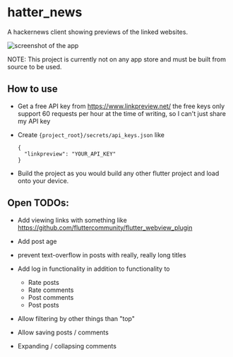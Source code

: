# hatter_news
A hackernews client showing previews of the linked websites.

![screenshot of the app](https://i.imgur.com/3ITp9pc.png)

NOTE: This project is currently not on any app store and must be built from source to be used.

## How to use

* Get a free API key from https://www.linkpreview.net/  the free keys only support 60 requests per hour at the time of writing, so I can't just share my API key
* Create `{project_root}/secrets/api_keys.json` like 
    ```
    {
      "linkpreview": "YOUR_API_KEY"
    }
    ```

* Build the project as you would build any other flutter project and load onto your device.

## Open TODOs:

* Add viewing links with something like https://github.com/fluttercommunity/flutter_webview_plugin
* Add post age
* prevent text-overflow in posts with really, really long titles
* Add log in functionality in addition to functionality to
    * Rate posts
    * Rate comments
    * Post comments
    * Post posts
    
* Allow filtering by other things than "top"
* Allow saving posts / comments
* Expanding / collapsing comments